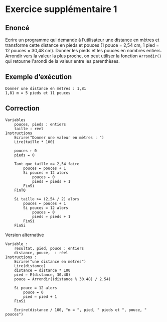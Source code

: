 # Exercice supplémentaire 1

## Enoncé

Ecrire un programme qui demande à l’utilisateur une distance en mètres et transforme cette distance en pieds et pouces (1 pouce = 2,54 cm, 1 pied = 12 pouces = 30,48 cm). 
Donner les pieds et les pouces en nombres entiers. Arrondir vers la valeur la plus proche, on peut utiliser la fonction `Arrondir()` qui retourne l'arondi de la valeur entre les parenthèses. 

## Exemple d’exécution

```
Donner une distance en mètres : 1,81
1,81 m = 5 pieds et 11 pouces
```

## Correction

```
Variables
    pouces, pieds : entiers
    taille : réel
Instructions
    Ecrire("Donner une valeur en mètres : ")
    Lire(taille * 100)

    pouces ← 0
    pieds ← 0

    Tant que taille >= 2,54 faire
        pouces ← pouces + 1
        Si pouces = 12 alors
            pouces ← 0
            pieds ← pieds + 1
        FinSi
    FinTQ

    Si taille >= (2,54 / 2) alors
        pouces ← pouces + 1
        Si pouces = 12 alors
            pouces ← 0
            pieds ← pieds + 1
        FinSi
    FinSi
```

Version alternative

```
Variable :
    resultat, pied, pouce : entiers
    distance, pouce,  : réel
Instructions :
    Ecrire("une distance en metres")
    Lire(distance)
    distance ← distance * 100
    pied ← E(distance, 30.48)
    pouce ← Arrondir((distance % 30.48) / 2.54)

    Si pouce = 12 alors
        pouce ← 0
        pied ← pied + 1
    FinSi
    
    Ecrire(distance / 100, "m = ", pied, " pieds et ", pouce, " pouces")
```